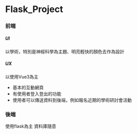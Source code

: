 # Flask_Project


### 前端

##### UI
以學術，特別是神經科學為主題、明亮輕快的顏色去作為設計

##### UX
以使用Vue3為主
- 基本的互動網頁
- 有使用者登入登出的功能
- 使用者可以傳送資料到後端，例如報名近期的學術研討會活動

### 後端
使用flask為主
資料庫隨意

